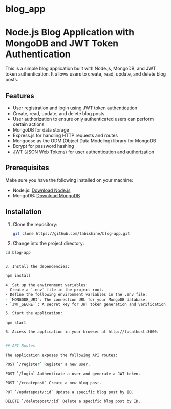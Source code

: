 # blog_app
# Node.js Blog Application with MongoDB and JWT Token Authentication

This is a simple blog application built with Node.js, MongoDB, and JWT token authentication. It allows users to create, read, update, and delete blog posts.

## Features

- User registration and login using JWT token authentication
- Create, read, update, and delete blog posts
- User authorization to ensure only authenticated users can perform certain actions
- MongoDB for data storage
- Express.js for handling HTTP requests and routes
- Mongoose as the ODM (Object Data Modeling) library for MongoDB
- Bcrypt for password hashing
- JWT (JSON Web Tokens) for user authentication and authorization

## Prerequisites

Make sure you have the following installed on your machine:

- Node.js: [Download Node.js](https://nodejs.org)
- MongoDB: [Download MongoDB](https://www.mongodb.com/try/download/community)

## Installation

1. Clone the repository:

   ```bash
   git clone https://github.com/tabishine/blog-app.git


2. Change into the project directory: 


 ```bash
 cd blog-app
 
 
3. Install the dependencies: 

npm install

4. Set up the environment variables:  
- Create a `.env` file in the project root.
- Define the following environment variables in the .env file:
- `MONGODB_URI`: The connection URL for your MongoDB database.
- `JWT_SECRET`: A secret key for JWT token generation and verification.

5. Start the application: 

npm start

6. Access the application in your browser at http://localhost:3000.


## API Routes

The application exposes the following API routes:

POST `/register` Register a new user.

POST `/login` Authenticate a user and generate a JWT token.

POST `/createpost` Create a new blog post.

PUT `/updatepost/:id` Update a specific blog post by ID.

DELETE `/deletepost/:id` Delete a specific blog post by ID.

